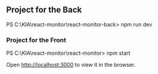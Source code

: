 ## Project for the  Back

PS C:\KIA\react-monitor\react-monitor-back> npm run dev

### Project for the Front

PS C:\KIA\react-monitor\react-monitor> npm start


Open [http://localhost:3000](http://localhost:3000) to view it in the browser.
